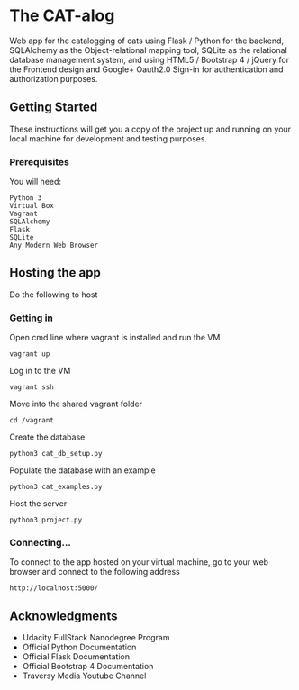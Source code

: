 # The CAT-alog

Web app for the catalogging of cats using Flask / Python for the backend, SQLAlchemy as the Object-relational mapping tool, SQLite as the relational database management system, and using HTML5 / Bootstrap 4 / jQuery for the Frontend design and Google+ Oauth2.0 Sign-in for authentication and authorization purposes. 

## Getting Started

These instructions will get you a copy of the project up and running on your local machine for development and testing purposes.

### Prerequisites

You will need:

```
Python 3
Virtual Box
Vagrant
SQLAlchemy
Flask
SQLite
Any Modern Web Browser
```
## Hosting the app

Do the following to host

### Getting in

Open cmd line where vagrant is installed and run the VM

```
vagrant up
```

Log in to the VM

```
vagrant ssh
```

Move into the shared vagrant folder

```
cd /vagrant
```

Create the database

```
python3 cat_db_setup.py
```

Populate the database with an example

```
python3 cat_examples.py
```

Host the server

```
python3 project.py
```

### Connecting...

To connect to the app hosted on your virtual machine, go to your web browser and connect to the following address

```
http://localhost:5000/
```

## Acknowledgments

* Udacity FullStack Nanodegree Program
* Official Python Documentation
* Official Flask Documentation
* Official Bootstrap 4 Documentation
* Traversy Media Youtube Channel
